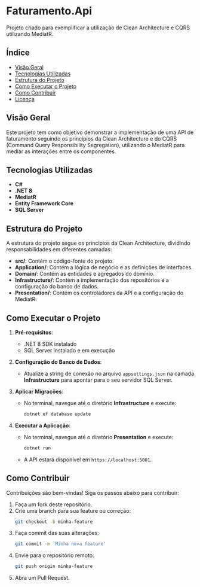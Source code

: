 # Faturamento.Api

Projeto criado para exemplificar a utilização de Clean Architecture e CQRS utilizando MediatR.

## Índice

- [Visão Geral](#visão-geral)
- [Tecnologias Utilizadas](#tecnologias-utilizadas)
- [Estrutura do Projeto](#estrutura-do-projeto)
- [Como Executar o Projeto](#como-executar-o-projeto)
- [Como Contribuir](#como-contribuir)
- [Licença](#licença)

## Visão Geral

Este projeto tem como objetivo demonstrar a implementação de uma API de faturamento seguindo os princípios da Clean Architecture e do CQRS (Command Query Responsibility Segregation), utilizando o MediatR para mediar as interações entre os componentes.

## Tecnologias Utilizadas

- **C#**
- **.NET 8**
- **MediatR**
- **Entity Framework Core**
- **SQL Server**

## Estrutura do Projeto

A estrutura do projeto segue os princípios da Clean Architecture, dividindo responsabilidades em diferentes camadas:

  - **src/**: Contém o código-fonte do projeto.
  - **Application/**: Contém a lógica de negócio e as definições de interfaces.
  - **Domain/**: Contém as entidades e agregados do domínio.
  - **Infrastructure/**: Contém a implementação dos repositórios e a configuração do banco de dados.
  - **Presentation/**: Contém os controladores da API e a configuração do MediatR.

## Como Executar o Projeto

1. **Pré-requisitos**:
   - .NET 8 SDK instalado
   - SQL Server instalado e em execução

2. **Configuração do Banco de Dados**:
   - Atualize a string de conexão no arquivo `appsettings.json` na camada **Infrastructure** para apontar para o seu servidor SQL Server.

3. **Aplicar Migrações**:
   - No terminal, navegue até o diretório **Infrastructure** e execute:
     ```bash
     dotnet ef database update
     ```

4. **Executar a Aplicação**:
   - No terminal, navegue até o diretório **Presentation** e execute:
     ```bash
     dotnet run
     ```
   - A API estará disponível em `https://localhost:5001`.

## Como Contribuir

Contribuições são bem-vindas! Siga os passos abaixo para contribuir:

1. Faça um fork deste repositório.
2. Crie uma branch para sua feature ou correção:
   ```bash
   git checkout -b minha-feature
   ```
3. Faça commit das suas alterações:
   ```bash
   git commit -m 'Minha nova feature'
   ```
4. Envie para o repositório remoto:
   ```bash
   git push origin minha-feature
   ```
5. Abra um Pull Request.
